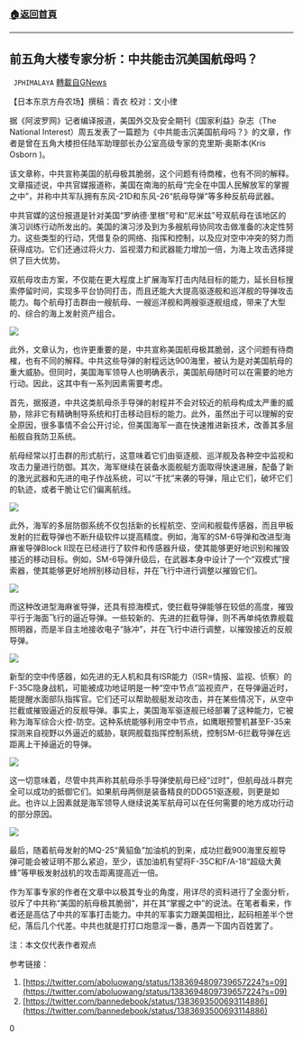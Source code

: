 ###  [:house:返回首頁](https://github.com/ourhimalayas/txt)
---

## 前五角大楼专家分析：中共能击沉美国航母吗？
` JPHIMALAYA` [轉載自GNews](https://gnews.org/zh-hans/1114363/)

【日本东京方舟农场】撰稿：青衣 校对：文小律

据《阿波罗网》记者编译报道，美国外交及安全期刊《国家利益》杂志（The National Interest）周五发表了一篇题为《中共能击沉美国航母吗？》的文章，作者是曾在五角大楼担任陆军助理部长办公室高级专家的克里斯·奥斯本(Kris Osborn )。

该文章称，中共宣称美国的航母极其脆弱，这个问题有待商榷，也有不同的解释。文章描述说，中共官媒报道称，美国在南海的航母“完全在中国人民解放军的掌握之中”，并称中共军队拥有东风-21D和东风-26“航母导弹”等多种反航母武器。

中共官媒的这份报道是针对美国“罗纳德·里根”号和“尼米兹”号双航母在该地区的演习训练行动所发出的。美国的演习涉及到为多艘航母协同攻击做准备的决定性努力。这些类型的行动，凭借复杂的网络、指挥和控制，以及应对空中冲突的努力而获得成功。它们还通过将火力、监视潜力和武器能力增加一倍，为海上攻击选择提供了巨大优势。

双航母攻击方案，不仅能在更大程度上扩展海军打击内陆目标的能力，延长目标搜索停留时间，实现多平台协同打击，而且还能大大提高驱逐舰和巡洋舰的导弹攻击能力。每个航母打击群由一艘航母、一艘巡洋舰和两艘驱逐舰组成，带来了大型的、综合的海上发射资产组合。

![]()![](https://gnews.org/wp-content/uploads/2021/04/4E7830CF-D876-4AAF-BD9E-41C691E11706.jpeg)

此外，文章认为，也许更重要的是，中共宣称美国航母极其脆弱，这个问题有待商榷，也有不同的解释。中共这些导弹的射程远达900海里，被认为是对美国航母的重大威胁。但同时，美国海军领导人也明确表示，美国航母随时可以在需要的地方行动。因此，这其中有一系列因素需要考虑。

首先，据报道，中共这类航母杀手导弹的射程并不会对较近的航母构成太严重的威胁，除非它有精确制导系统和打击移动目标的能力。此外，虽然出于可以理解的安全原因，很多事情不会公开讨论，但美国海军一直在快速推进新技术，改善其多层船舰自我防卫系统。

航母经常以打击群的形式航行，这意味着它们由驱逐舰、巡洋舰及各种空中监视和攻击力量进行防御。其次，海军继续在装备水面舰艇方面取得快速进展，配备了新的激光武器和先进的电子作战系统，可以“干扰”来袭的导弹，阻止它们，破坏它们的轨迹，或者干脆让它们偏离航线。

![]()![](https://gnews.org/wp-content/uploads/2021/04/2E3ADFF9-0E46-45A9-8549-565D5D620FAA.jpeg)

此外，海军的多层防御系统不仅包括新的长程航空、空间和舰载传感器，而且甲板发射的拦截导弹也不断升级软件以提高精度。例如，海军的SM-6导弹和改进型海麻雀导弹Block II现在已经进行了软件和传感器升级，使其能够更好地识别和摧毁接近的移动目标。例如，SM-6导弹升级后，在武器本身中设计了一个“双模式”搜索器，使其能够更好地辨别移动目标，并在飞行中进行调整以摧毁它们。

![]()![](https://gnews.org/wp-content/uploads/2021/04/88FED98A-49B6-455D-A364-B474054CF6F3.jpeg)

而这种改进型海麻雀导弹，还具有掠海模式，使拦截导弹能够在较低的高度，摧毁平行于海面飞行的逼近导弹。一些较新的、先进的拦截导弹，则不再单纯依靠舰载照明器，而是半自主地接收电子“脉冲”，并在飞行中进行调整，以摧毁接近的反舰导弹。

![]()![](https://gnews.org/wp-content/uploads/2021/04/6F023C6E-34A6-4E74-B15D-58F6A0664E1C.jpeg)

新型的空中传感器，如先进的无人机和具有ISR能力（ISR=情报、监视、侦察）的F-35C隐身战机，可能被成功地证明是一种“空中节点”监视资产，在导弹逼近时，能提醒水面部队指挥官。它们还可以帮助舰艇发动攻击，并在某些情况下，从空中拦截或摧毁逼近的反舰导弹。事实上，美国海军驱逐舰已经部署了这种能力，它被称为海军综合火控-防空。这种系统能够利用空中节点，如鹰眼预警机甚至F-35来探测来自视野以外逼近的威胁，联网舰载指挥控制系统，控制SM-6拦截导弹在远距离上干掉逼近的导弹。

![]()![](https://gnews.org/wp-content/uploads/2021/04/867D5AC2-1C3F-4324-B9AD-D40E43758A81.jpeg)

这一切意味着，尽管中共声称其航母杀手导弹使航母已经“过时”，但航母战斗群完全可以成功的抵御它们。如果航母两侧是装备精良的DDG51驱逐舰，则更是如此。也许以上因素就是海军领导人继续说美军航母可以在任何需要的地方成功行动的部分原因。

![]()![](https://gnews.org/wp-content/uploads/2021/04/29B2A3CA-DEC0-4EF0-9030-0E2FDD8C80F1.jpeg)

最后，随着航母发射的MQ-25“黄貂鱼”加油机的到来，成功拦截900海里反舰导弹可能会被证明不那么紧迫，至少，该加油机有望将F-35C和F/A-18“超级大黄蜂”等甲板发射战机的攻击距离提高近一倍。

作为军事专家的作者在文章中以极其专业的角度，用详尽的资料进行了全面分析，驳斥了中共称“美国的航母极其脆弱”，并在其“掌握之中”的说法。在笔者看来，作者还是高估了中共的军事打击能力。中共的军事实力跟美国相比，起码相差半个世纪，落后几个代差。中共也就是打打口炮意淫一番，愚弄一下国内百姓罢了。

注：本文仅代表作者观点

参考链接：

1. [https://twitter.com/aboluowang/status/1383694809739657224?s=09](https://twitter.com/aboluowang/status/1383694809739657224?s=09)
2. [https://twitter.com/bannedebook/status/1383693500693114886](https://twitter.com/bannedebook/status/1383693500693114886)


0
